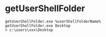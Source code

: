 # getUserShellFolder

```
getUserShellFolder.exe %userShellFolderName%
getUserShellFolder.exe Desktop
> c:\users\xxx\Desktop
```
